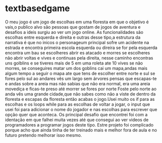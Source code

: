 <h1> textbasedgame </h1>

O meu jogo é um jogo de escolhas em uma floresta em que o objetivo é  vais,o publico alvo são pessoas que gostam de jogos de aventura e desafios a ideis surgiu ao ver um jogo online.
 As funcionalidades são escolhas entre esquerda e direita e outras desse tipo,a estrutura da narrativa é que no inicos o personageum principal sofre um acidente na estrada e encontra primeira escola esquerda ou direira se for pela esquerda encontra um bau se escolheres abrir es atacado e morres se escolheres não abrir voltas e vives e continuas pela direita, nesse caminho encontras uns golblins e se tiveres mais de 5 em uma roleta ate 10 vives se não morres, se conseguires matar um  dos goblins cai um mapa,andas mais algum tempo a seguir o mapa ate que tens de escolher entre norte e sul se fores pelo sul ao andares vês um largo sem árvores pensas que escapas-te e andas sobre a areia mas não sabias que não era normal, era uma areia movediça e ficas-te preso até morrer se fores por norte Foste pelo norte ao anda vês uma grande cidade,que não sabes como não a viste de dentro da floresta e escapas da floresta então acabas o jogo.Usei muito os if para as escolhas e os loops while para as escolhas de voltar a jogar, o input que usei foi para adicionar o nome do jogador e nas escolhas para escrever que opção quer que aconteca.
 Os principal desafio que encontrei foi com a identação em que  falhei muita vezes até que consegui ao ver videos de programadores a programar jogos deste tipo.
 Estre projeto foi complicado porque acho que ainda tinha de ter treinado mais e melhor fora de aula e no futuro pretendo melhorar isso mesmo. 
